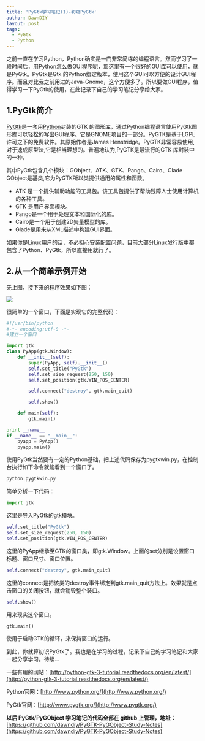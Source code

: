 ```yaml
---
title: 'PyGtk学习笔记(1)-初窥PyGtk'
author: DawnDIY
layout: post
tags:
  - PyGtk
  - Python
---
```


之前一直在学习Python，Python确实是一门非常简练的编程语言。然而学习了一段时间后，用Python怎么做GUI程序呢，那这里有一个很好的GUI库可以使用，就是PyGtk。PyGtk是Gtk 的Python绑定版本，使用这个GUI可以方便的设计GUI程序。而且对比我之前用过的Java-Gnome，这个方便多了。所以要做GUI程序，值得学习一下PyGtk的使用，在此记录下自己的学习笔记分享给大家。

## 1.PyGtk简介

[PyGtk][1]是一套用[Python][2]封装的GTK 的图形库，通过Python编程语言使用PyGtk图形库可以轻松的写出GUI程序。它是GNOME项目的一部分。PyGTK是基于LGPL许可之下的免费软件。其原始作者是James Henstridge。PyGTK非常容易使用,对于速成原型法,它是相当理想的。普遍地认为,PyGTK是最流行的GTK 库封装中的一种。

 [1]: http://zh.wikipedia.org/wiki/PyGTK "PyGtk Wiki"
 [2]: http://zh.wikipedia.org/wiki/Python "Python Wiki"

其中PyGtk包含几个模块：GObject、ATK、GTK、Pango、Cairo、Clade  
GObject是基类,它为PyGTK所以类提供通用的属性和函数。

*   ATK 是一个提供辅助功能的工具包。该工具包提供了帮助残障人士使用计算机的各种工具。
*   GTK 是用户界面模块。
*   Pango是一个用于处理文本和国际化的库。
*   Cairo是一个用于创建2D矢量模型的库。
*   Glade是用来从XML描述中构建GUI界面。

如果你是Linux用户的话，不必担心安装配置问题，目前大部分Linux发行版中都包含了Python、PyGtk，所以直接用就行了。

## 2.从一个简单示例开始

先上图，接下来的程序效果如下图：

[![][3]][3]

 [3]: http://i.imgur.com/eC17hsi.png

很简单的一个窗口，下面是实现它的完整代码：


```python
#!/usr/bin/python
#-*- encoding:utf-8 -*-
#建立一个窗口

import gtk
class PyApp(gtk.Window):
    def __init__(self):
        super(PyApp, self).__init__()
        self.set_title("PyGtk")
        self.set_size_request(250, 150)
        self.set_position(gtk.WIN_POS_CENTER)

        self.connect("destroy", gtk.main_quit)

        self.show()

    def main(self):
        gtk.main()

print __name__
if __name__ == "__main__":
    pyapp = PyApp()
    pyapp.main()
```

使用PyGtk当然要有一定的Python基础，把上述代码保存为pygtkwin.py，在控制台执行如下命令就能看到一个窗口了。

```bash
python pygtkwin.py
```

简单分析一下代码：

```python
import gtk
```

这里是导入PyGtk的gtk模块。

```python
self.set_title("PyGtk")
self.set_size_request(250, 150)
self.set_position(gtk.WIN_POS_CENTER)
```

这里的PyApp继承至GTK的窗口类，即gtk.Window。上面的set分别是设置窗口标题、窗口尺寸、窗口位置。

```python
self.connect("destroy", gtk.main_quit)
```

这里的connect是把该类的destroy事件绑定到gtk.main_quit方法上。效果就是点击窗口的关闭按钮，就会销毁整个装口。

```python
self.show()
```

用来现实这个窗口。

```python
gtk.main()
```

使用于启动GTK的循环，来保持窗口的运行。

到此，你就算初识PyGtk了。我也是在学习的过程，记录下自己的学习笔记和大家一起分享学习。待续…

一些有用的网站：[http://python-gtk-3-tutorial.readthedocs.org/en/latest/](http://python-gtk-3-tutorial.readthedocs.org/en/latest/)

Python官网：[http://www.python.org/](http://www.python.org/)

PyGtk官网：[http://www.pygtk.org/](http://www.pygtk.org/)

**以后 PyGtk/PyGObject 学习笔记的代码全部在 github 上管理，地址：**
[https://github.com/dawndiy/PyGTK-PyGObject-Study-Notes](https://github.com/dawndiy/PyGTK-PyGObject-Study-Notes)

 

